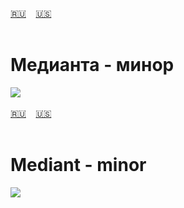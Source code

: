 <span id="ru"><a href='#ru'>🇷🇺</a> &nbsp;&nbsp;&nbsp;<a href='#en'>🇺🇸</a> &nbsp;&nbsp;&nbsp;</span><br><br>
# Медианта - минор

![](https://github.com/stolbitsa/stolbitsa/assets/149964365/81d06b45-3c01-4e8b-9b22-95fa6165f76a)<br><br>
<span id="en"><a href='#ru'>🇷🇺</a> &nbsp;&nbsp;&nbsp;<a href='#en'>🇺🇸</a> &nbsp;&nbsp;&nbsp;</span><br><br>
# Mediant - minor

![](https://github.com/stolbitsa/stolbitsa/assets/149964365/81d06b45-3c01-4e8b-9b22-95fa6165f76a)
<br><br>
